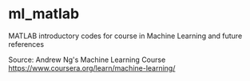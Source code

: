 # ml_matlab
MATLAB introductory codes for course in Machine Learning and future references

Source: Andrew Ng's Machine Learning Course https://www.coursera.org/learn/machine-learning/
